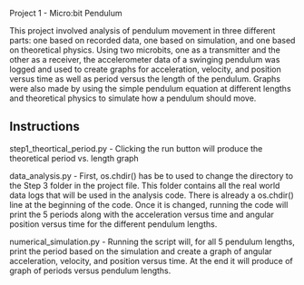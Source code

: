 Project 1 - Micro:bit Pendulum

This project involved analysis of pendulum movement in three different parts: one based on recorded data, one based on simulation, 
and one based on theoretical physics. Using two microbits, one as a transmitter and the other as a receiver, the accelerometer data of a 
swinging pendulum was logged and used to create graphs for acceleration, velocity, and position versus time as well as period versus the 
length of the pendulum. Graphs were also made by using the simple pendulum equation at different lengths and theoretical physics to simulate 
how a pendulum should move.

## Instructions

step1_theortical_period.py - Clicking the run button will produce the theoretical period vs. length graph

data_analysis.py - First, os.chdir() has be to used to change the directory to the Step 3 folder in the project file. This folder contains all 
the real world data logs that will be used in the analysis code. There is already a os.chdir() line at the beginning of the code. Once it 
is changed, running the code will print the 5 periods along with the acceleration versus time and angular position versus time for the different 
pendulum lengths.

numerical_simulation.py - Running the script will, for all 5 pendulum lengths, print the period based on the simulation and create a graph of 
angular acceleration, velocity, and position versus time. At the end it will produce of graph of periods versus pendulum lengths.



